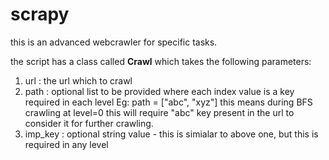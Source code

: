 # scrapy
this is an advanced webcrawler for specific tasks.

the script has a class called **Crawl** which takes the following parameters:
1. url : the url which to crawl
2. path : optional list to be provided where each index value is a key required in each level
    Eg: path = ["abc", "xyz"]
    this means during BFS crawling at level=0 this will require "abc" key present in the url to consider it for further crawling.
3. imp_key : optional string value - this is simialar to above one, but this is required in any level
